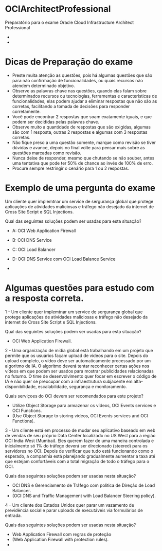 # OCIArchitectProfessional
Preparatório para o exame Oracle Cloud Infrastructure Architect Professional

-

-

# Dicas de Preparação do exame

- Preste muita atenção as questões, pois há algumas questões que são para não confirmação de funcionalidades, ou quais recursos não atendem determinado objetivo.
- Observe as palavras chave nas questões, quando elas falam sobre determinados recursos ou tecnologias, ferramentas e características de funcionalidades, elas podem ajudar a eliminar respostas que não são as corretas, facilitando a tomada de decisões para responder corretamente.
- Você pode encontrar 2 respostas que soam exatamente iguais, e que podem ser decididas pelas palavras chave.
- Observe muito a quantidade de respostas que são exigidas, algumas são com 1 resposta, outras 2 respostas e algumas com 3 respostas corretas.
- Não fique preso a uma questão somente, marque como revisão se tiver dúvidas e avance, depois no final volte para pensar mais sobre as questões marcadas como revisão.
- Nunca deixe de responder, mesmo que chutando se não souber, antes uma tentativa que pode ter 50% de chance ao invés de 100% de erro.
- Procure sempre restringir o cenário para 1 ou 2 respostas.


# Exemplo de uma pergunta do exame


Um cliente quer implemtnar um service de sergurança global que protege aplicações de atividades maliciosas e tráfego não desejado da internet de Cross Site Script e SQL Injections.

Qual das seguintes soluções podem ser usadas para esta situação?

- A: OCI Web Application Firewall
- B: OCI DNS Service
- C: OCI Load Balancer
- D: OCI DNS Service com OCI Load Balance Service

-

#


# Algumas questões para estudo com a resposta correta.

1 - Um cliente quer implemtnar um service de sergurança global que protege aplicações de atividades maliciosas e tráfego não desejado da internet de Cross Site Script e SQL Injections.

Qual das seguintes soluções podem ser usadas para esta situação?

- OCI Web Application Firewall.


2 - Uma organização de mídia global está trabalhando em um projeto que permite que os usuários façam upload de vídeos para o site. Depois do upload completo, o vídeo deve ser automaticamente processado por um algoritmo de IA. O algoritmo deverá tentar reconhecer certas ações nos vídeos em que podem ser usados para mostrar publicidades relacionadas no futurno. O time de desenvolvimento quer focar em escrever o código de IA e não quer se preocupar com a infraestrutura subjacente em alta-disponibilidade, escalabilidade, segurança e monitoramento.

Quais serviçoes do OCI devem ser recomendados para este projeto?

- Utilize Object Storage para armazenar os vídeos, OCI Events services e OCI Functions.
- (Use Object Storage to storing videos, OCI Events services and OCI Functions).


3 - Um cliente está em processo de mudar seu aplicativo baseado em web de vendas de seu próprio Data Center localizado no US West para a região OCI India West (Mumbai). Eles querem fazer de uma maneira controlada e inicialmente só 1% do tráfego deverá ser direcionado (steered) para os servidores no OCI. Depois de verificar que tudo está funcionando como o esperado, a companhia está planejando gradualmente aumentar a taxa até que estejam confortáveis com a total migração de todo o tráfego para o OCI.

Quais das seguintes soluções podem ser usadas nesta situação?

- OCI DNS e Gerenciamento de Tráfego com política de Direção de Load Balancer.
- (OCI DNS and Traffic Management with Load Balancer Steering policy).


4 - Um cliente dos Estados Unidos quer parar um vazamento de previdência social e parar uploads de executáveis via formulários de entrada.

Quais das seguintes soluções podem ser usadas nesta situação?

- Web Application Firewall com regras de proteção
- (Web Application Firewall with protection rules).
- 

